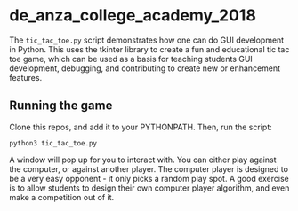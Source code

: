 # de_anza_college_academy_2018

The ``tic_tac_toe.py`` script demonstrates how one can do GUI development in Python. This uses the tkinter library to create a fun and educational tic tac toe game, which can be used as a basis for teaching students GUI development, debugging, and contributing to create new or enhancement features. 

## Running the game

Clone this repos, and add it to your PYTHONPATH. Then, run the script:

``python3 tic_tac_toe.py``

A window will pop up for you to interact with. You can either play against the computer, or against another player. 
The computer player is designed to be a very easy opponent - it only picks a random play spot. A good exercise is to allow students to design their own computer player algorithm, and even make a competition out of it. 
